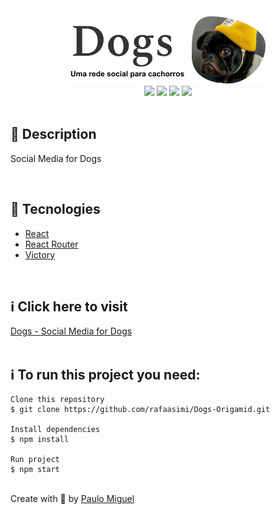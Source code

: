 <div align='center'>
<img src='./logo_readme.png'>

<div>
    <img src="https://img.shields.io/github/repo-size/rafaasimi/Dogs-Origamid">
    <img src="https://img.shields.io/github/last-commit/rafaasimi/Dogs-Origamid">
    <img src="https://img.shields.io/github/languages/count/rafaasimi/Dogs-Origamid">
    <img src="https://img.shields.io/github/languages/top/rafaasimi/Dogs-Origamid">
</div>

</div>

</br>

<h2>🔖 Description</h2>

<p>Social Media for Dogs </p>

</br>

<h2>🚀 Tecnologies</h2>
<ul>
    <li><a href="https://create-react-app.dev/" target="_blank">React</a></li>
    <li><a href="https://reactrouter.com/" target="_blank">React Router</a></li>
    <li><a href="https://github.com/FormidableLabs/victory" target="_blank">Victory</a></li>
</ul>

<br>

<h2>ℹ️ Click here to visit</h2>
<a href="https://dogs-paulomigueljs.vercel.app/" target="_blank">Dogs - Social Media for Dogs</a>

<br>
<br>


<h2>ℹ️ To run this project you need:</h2>

    Clone this repository
    $ git clone https://github.com/rafaasimi/Dogs-Origamid.git

    Install dependencies
    $ npm install

    Run project
    $ npm start

<br>
Create with 💙 by <a href="https://github.com/paulomiguelJS/dogs" target="_blank">Paulo Miguel</a></p>
